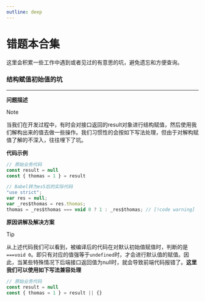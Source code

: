```yaml
---
outline: deep
---
```


# 错题本合集

这里会积累一些工作中遇到或者见过的有意思的坑，避免遗忘和方便查询。

### 结构赋值初始值的坑
---
**问题描述**
> [!NOTE]
> 当我们在开发过程中，有时会对接口返回的result对象进行结构赋值，然后使用我们解构出来的值去做一些操作。我们习惯性的会按如下写法处理，但由于对解构赋值了解的不深入，往往埋下了坑。

**代码示例**
```js
// 原始业务代码
const result = null
const { thomas = 1 } = result

// Babel转为es5后的实际代码
"use strict";
var res = null;
var _res$thomas = res.thomas;
thomas = _res$thomas === void 0 ? 1 : _res$thomas; // [!code warning]
```

**原因讲解及解决方案**
> [!TIP]
> 从上述代码我们可以看到，被编译后的代码在对默认初始值赋值时，判断的是`===void 0`。即只有对应的值强等于`undefined`时，才会进行默认值的赋值。因此，当某些特殊情况下后端接口返回值为null时，就会导致前端代码报错了。**这里我们可以使用如下写法兼容处理**
```js
// 原始业务代码
const result = null
const { thomas = 1 } = result || {}
```
